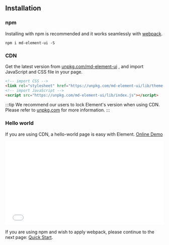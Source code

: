 ## Installation

### npm

Installing with npm is recommended and it works seamlessly with [webpack](https://webpack.js.org/).

```shell
npm i md-element-ui -S
```

### CDN

Get the latest version from [unpkg.com/md-element-ui](https://unpkg.com/md-element-ui/) , and import JavaScript and CSS file in your page.

```html
<!-- import CSS -->
<link rel="stylesheet" href="https://unpkg.com/md-element-ui/lib/theme-chalk/index.css">
<!-- import JavaScript -->
<script src="https://unpkg.com/md-element-ui/lib/index.js"></script>
```

:::tip
We recommend our users to lock Element's version when using CDN. Please refer to [unpkg.com](https://unpkg.com) for more information.
:::

### Hello world

If you are using CDN, a hello-world page is easy with Element. [Online Demo](https://codepen.io/ziyoung/pen/rRKYpd)

<iframe height="265" style="width: 100%;" scrolling="no" title="Element demo" src="//codepen.io/ziyoung/embed/rRKYpd/?height=265&theme-id=light&default-tab=html" frameborder="no" allowtransparency="true" allowfullscreen="true">
  See the Pen <a href='https://codepen.io/ziyoung/pen/rRKYpd/'>Element demo</a> by hetech
  (<a href='https://codepen.io/ziyoung'>@ziyoung</a>) on <a href='https://codepen.io'>CodePen</a>.
</iframe>

If you are using npm and wish to apply webpack, please continue to the next page: [Quick Start](/#/en-US/component/quickstart).
